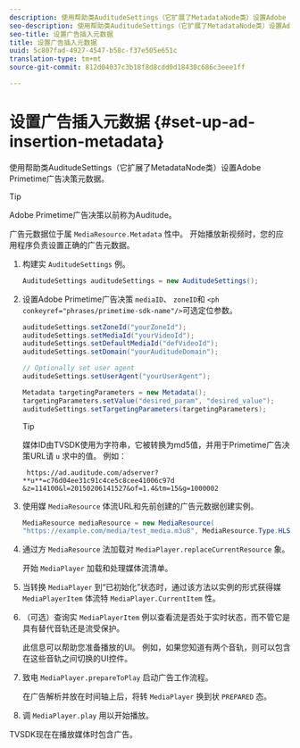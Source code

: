 ```yaml
---
description: 使用帮助类AuditudeSettings（它扩展了MetadataNode类）设置Adobe Primetime广告决策元数据。
seo-description: 使用帮助类AuditudeSettings（它扩展了MetadataNode类）设置Adobe Primetime广告决策元数据。
seo-title: 设置广告插入元数据
title: 设置广告插入元数据
uuid: 5c807fad-4927-4547-b58c-f37e505e651c
translation-type: tm+mt
source-git-commit: 812d04037c3b18f8d8cdd0d18430c686c3eee1ff

---
```



# 设置广告插入元数据 {#set-up-ad-insertion-metadata}

使用帮助类AuditudeSettings（它扩展了MetadataNode类）设置Adobe Primetime广告决策元数据。

>[!TIP]
>
>Adobe Primetime广告决策以前称为Auditude。

广告元数据位于属 `MediaResource.Metadata` 性中。 开始播放新视频时，您的应用程序负责设置正确的广告元数据。

1. 构建实 `AuditudeSettings` 例。

   ```java
   AuditudeSettings auditudeSettings = new AuditudeSettings();
   ```

1. 设置Adobe Primetime广告决策 `mediaID`、 `zoneID`和 `<ph conkeyref="phrases/primetime-sdk-name"/>`可选定位参数。

   ```java
   auditudeSettings.setZoneId("yourZoneId"); 
   auditudeSettings.setMediaId("yourVideoId"); 
   auditudeSettings.setDefaultMediaId("defVideoId"); 
   auditudeSettings.setDomain("yourAuditudeDomain"); 
   
   // Optionally set user agent  
   auditudeSettings.setUserAgent("yourUserAgent"); 
   
   Metadata targetingParameters = new Metadata(); 
   targetingParameters.setValue("desired_param", "desired_value"); 
   auditudeSettings.setTargetingParameters(targetingParameters);
   ```

   >[!TIP]
   >
   >媒体ID由TVSDK使用为字符串，它被转换为md5值，并用于Primetime广告决策URL请 `u` 求中的值。 例如：
   >
   >
   >` https://ad.auditude.com/adserver? **u**=c76d04ee31c91c4ce5c8cee41006c97d &z=114100&l=20150206141527&of=1.4&tm=15&g=1000002`

1. 使用媒 `MediaResource` 体流URL和先前创建的广告元数据创建实例。

   ```java
   MediaResource mediaResource = new MediaResource( 
   "https://example.com/media/test_media.m3u8", MediaResource.Type.HLS, Metadata);
   ```

1. 通过方 `MediaResource` 法加载对 `MediaPlayer.replaceCurrentResource` 象。

   开始 `MediaPlayer` 加载和处理媒体流清单。

1. 当转换 `MediaPlayer` 到“已初始化”状态时，通过该方法以实例的形式获得媒 `MediaPlayerItem` 体流特 `MediaPlayer.CurrentItem` 性。
1. （可选）查询实 `MediaPlayerItem` 例以查看流是否处于实时状态，而不管它是具有替代音轨还是流受保护。

   此信息可以帮助您准备播放的UI。 例如，如果您知道有两个音轨，则可以包含在这些音轨之间切换的UI控件。

1. 致电 `MediaPlayer.prepareToPlay` 启动广告工作流程。

   在广告解析并放在时间轴上后，将转 `MediaPlayer` 换到状 `PREPARED` 态。
1. 调 `MediaPlayer.play` 用以开始播放。

TVSDK现在在播放媒体时包含广告。